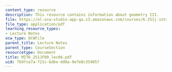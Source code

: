 ```yaml
---
content_type: resource
description: This resource contains information about geometry III.
file: https://ol-ocw-studio-app-qa.s3.amazonaws.com/courses/6-251j-introduction-to-mathematical-programming-fall-2009/7b9fce7a721cbd6edd8a9e7e0c354057_MIT6_251JF09_lec04.pdf
file_type: application/pdf
learning_resource_types:
- Lecture Notes
ocw_type: OCWFile
parent_title: Lecture Notes
parent_type: CourseSection
resourcetype: Document
title: MIT6_251JF09_lec04.pdf
uid: 7b9fce7a-721c-bd6e-dd8a-9e7e0c354057
---
```

